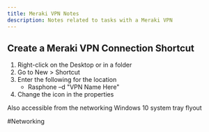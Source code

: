 ```yaml
---
title: Meraki VPN Notes
description: Notes related to tasks with a Meraki VPN
---
```


## Create a Meraki VPN Connection Shortcut

1. Right-click on the Desktop or in a folder
2. Go to New > Shortcut
3. Enter the following for the location
   - Rasphone –d "VPN Name Here"
4. Change the icon in the properties

Also accessible from the networking Windows 10 system tray flyout

#Networking 

